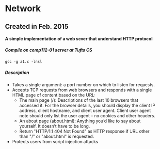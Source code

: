 # Network
## Created in Feb. 2015
#### A simple implementation of a web sever that understand HTTP protocol
##### Compile on comp112-01 server at Tufts CS
	gcc -g a1.c -lnsl
##### Description
* Takes a single argument: a port number on which to listen for requests.
* Accepts TCP requests from web browsers and responds with a single
HTML page of content based on the URL:
	* The main page (/): Descriptions of the last 10 browsers that
accessed it. For the browser details, you should display the
client IP address, client hostname, and client user agent.
Client user agent note should only list the user agent – no
cookies and other headers.
	* An about page (about.html): Anything you’d like to say about
yourself. It doesn’t have to be long.
	* Return "HTTP/1.1 404 Not Found" as HTTP response if URL other
than "/" or "about.html" is requested.
* Protects users from script injection attacks
